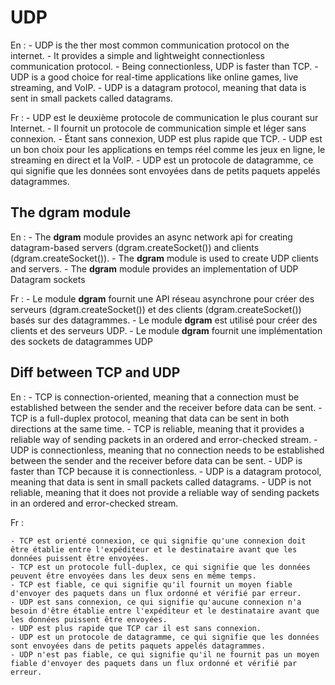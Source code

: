 # UDP
En : 
    - UDP is  the ther most common communication protocol on the internet.
    - It provides a simple and lightweight connectionless communication protocol.
    - Being connectionless, UDP is faster than TCP.
    - UDP is a good choice for real-time applications like online games, live streaming, and VoIP.
    - UDP is a datagram protocol, meaning that data is sent in small packets called datagrams.

Fr :
    - UDP est le deuxième protocole de communication le plus courant sur Internet.
    - Il fournit un protocole de communication simple et léger sans connexion.
    - Étant sans connexion, UDP est plus rapide que TCP.
    - UDP est un bon choix pour les applications en temps réel comme les jeux en ligne, le streaming en direct et la VoIP.
    - UDP est un protocole de datagramme, ce qui signifie que les données sont envoyées dans de petits paquets appelés datagrammes.


## The **dgram** module
En : 
    - The **dgram** module provides an async network api for creating datagram-based servers (dgram.createSocket()) and clients (dgram.createSocket()).
    - The **dgram** module is used to create UDP clients and servers.
    - The **dgram** module provides an implementation of UDP Datagram sockets 

Fr :
    - Le module **dgram** fournit une API réseau asynchrone pour créer des serveurs (dgram.createSocket()) et des clients (dgram.createSocket()) basés sur des datagrammes.
    - Le module **dgram** est utilisé pour créer des clients et des serveurs UDP.
    - Le module **dgram** fournit une implémentation des sockets de datagrammes UDP


## Diff between TCP and UDP
En : 
    - TCP is connection-oriented, meaning that a connection must be established between the sender and the receiver before data can be sent.
    - TCP is a full-duplex protocol, meaning that data can be sent in both directions at the same time.
    - TCP is reliable, meaning that it provides a reliable way of sending packets in an ordered and error-checked stream.
    - UDP is connectionless, meaning that no connection needs to be established between the sender and the receiver before data can be sent.
    - UDP is faster than TCP because it is connectionless.
    - UDP is a datagram protocol, meaning that data is sent in small packets called datagrams.
    - UDP is not reliable, meaning that it does not provide a reliable way of sending packets in an ordered and error-checked stream.

Fr :

    - TCP est orienté connexion, ce qui signifie qu'une connexion doit être établie entre l'expéditeur et le destinataire avant que les données puissent être envoyées.
    - TCP est un protocole full-duplex, ce qui signifie que les données peuvent être envoyées dans les deux sens en même temps.
    - TCP est fiable, ce qui signifie qu'il fournit un moyen fiable d'envoyer des paquets dans un flux ordonné et vérifié par erreur.
    - UDP est sans connexion, ce qui signifie qu'aucune connexion n'a besoin d'être établie entre l'expéditeur et le destinataire avant que les données puissent être envoyées.
    - UDP est plus rapide que TCP car il est sans connexion.
    - UDP est un protocole de datagramme, ce qui signifie que les données sont envoyées dans de petits paquets appelés datagrammes.
    - UDP n'est pas fiable, ce qui signifie qu'il ne fournit pas un moyen fiable d'envoyer des paquets dans un flux ordonné et vérifié par erreur.

